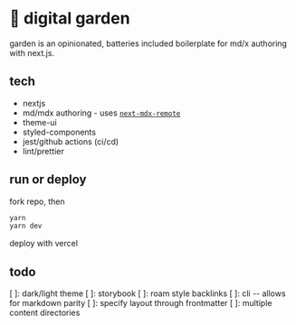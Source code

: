 # 🌱 digital garden

garden is an opinionated, batteries included boilerplate for md/x authoring with next.js.

## tech

- nextjs
- md/mdx authoring - uses [`next-mdx-remote`](https://github.com/hashicorp/next-mdx-remote)
- theme-ui
- styled-components
- jest/github actions (ci/cd)
- lint/prettier

## run or deploy

fork repo, then

```bash
yarn
yarn dev
```

deploy with vercel

## todo

[ ]: dark/light theme
[ ]: storybook
[ ]: roam style backlinks
[ ]: cli -- allows for markdown parity
[ ]: specify layout through frontmatter
[ ]: multiple content directories
